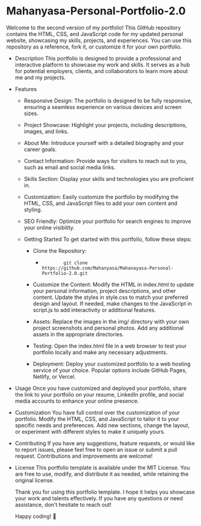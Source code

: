 # Mahanyasa-Personal-Portfolio-2.0
            
Welcome to the second version of my portfolio! This GitHub repository contains the HTML, CSS, and JavaScript code for my updated personal website, showcasing my skills, projects, and experiences. You can use this repository as a                    reference, fork it, or customize it for your own portfolio.
            
- Description
   This portfolio is designed to provide a professional and interactive platform to showcase my work and skills. It serves as a hub for potential employers, clients, and collaborators to learn more about me and my projects.

- Features
   - Responsive Design: The portfolio is designed to be fully responsive, ensuring a seamless experience on various devices and screen sizes.
   - Project Showcase: Highlight your projects, including descriptions, images, and links.
   - About Me: Introduce yourself with a detailed biography and your career goals.
   - Contact Information: Provide ways for visitors to reach out to you, such as email and social media links.
   - Skills Section: Display your skills and technologies you are proficient in.
   - Customization: Easily customize the portfolio by modifying the HTML, CSS, and JavaScript files to add your own content and styling.
   - SEO Friendly: Optimize your portfolio for search engines to improve your online visibility.
            
  - Getting Started
    To get started with this portfolio, follow these steps:
            
    - Clone the Repository:
      -             git clone https://github.com/Mahanyasa/Mahanayasa-Personal-Portfolio-2.0.git
                
    - Customize the Content:
      Modify the HTML in index.html to update your personal information, project descriptions, and other content.
      Update the styles in style.css to match your preferred design and layout.
      If needed, make changes to the JavaScript in script.js to add interactivity or additional features.
                
    - Assets:
      Replace the images in the img/ directory with your own project screenshots and personal photos.
      Add any additional assets in the appropriate directories.
                
     - Testing:
       Open the index.html file in a web browser to test your portfolio locally and make any necessary adjustments.

     - Deployment:
       Deploy your customized portfolio to a web hosting service of your choice. Popular options include GitHub Pages, Netlify, or Vercel.
            
- Usage
  Once you have customized and deployed your portfolio, share the link to your portfolio on your resume, LinkedIn profile, and social media accounts to enhance your online presence.

- Customization
  You have full control over the customization of your portfolio. Modify the HTML, CSS, and JavaScript to tailor it to
  your specific needs and preferences. Add new sections, change the layout, or experiment with different styles to make it uniquely yours.
            
- Contributing
  If you have any suggestions, feature requests, or would like to report issues, please feel free to open an issue or submit a pull request. Contributions and improvements are welcome!
            
- License
  This portfolio template is available under the MIT License. You are free to use, modify, and distribute it as needed, while retaining the original license.
            
  Thank you for using this portfolio template. I hope it helps you showcase your work and talents effectively. If you have any questions or need assistance, don't hesitate to reach out!

  Happy coding! 🚀
